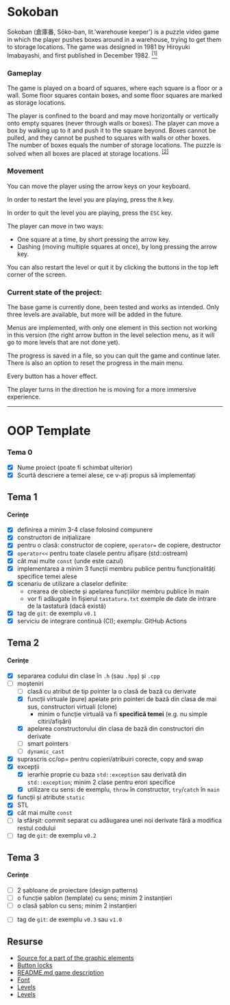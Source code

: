 # Sokoban


Sokoban (倉庫番, Sōko-ban, lit.'warehouse keeper') is a puzzle 
video game in which the player pushes boxes around in a warehouse,
trying to get them to storage locations. The game was designed in
1981 by Hiroyuki Imabayashi, and first published in December 1982.
[ <sup>[1]</sup> ](https://en.wikipedia.org/wiki/Sokoban)

### Gameplay

The game is played on a board of squares, where each square is a
floor or a wall. Some floor squares contain boxes, and some floor
squares are marked as storage locations.

The player is confined to the board and may move horizontally or
vertically onto empty squares (never through walls or boxes). The
player can move a box by walking up to it and push it to the
square beyond. Boxes cannot be pulled, and they cannot be pushed
to squares with walls or other boxes. The number of boxes equals
the number of storage locations. The puzzle is solved when all 
boxes are placed at storage locations.
<sup> [[2]](https://en.wikipedia.org/wiki/Sokoban#Gameplay) </sup>

### Movement

You can move the player using the arrow keys on your keyboard.

In order to restart the level you are playing, press the `R` key.

In order to quit the level you are playing, press the `ESC` key.

The player can move in two ways:
- One square at a time, by short pressing the arrow key.
- Dashing (moving multiple squares at once), by long pressing the arrow key.

You can also restart the level or quit it by clicking the buttons
in the top left corner of the screen.

### Current state of the project:

The base game is currently done, been tested and works as intended.
Only three levels are available, but more will be added in the future.

Menus are implemented, with only one element in this section 
not working in this version (the right arrow button in the level 
selection menu, as it will go to more levels that are 
not done yet).

The progress is saved in a file, so you can quit the game and
continue later. There is also an option to reset the progress
in the main menu.

Every button has a hover effect.

The player turns in the direction he is moving for a more immersive
experience.

---

# OOP Template

### Tema 0

- [x] Nume proiect (poate fi schimbat ulterior)
- [x] Scurtă descriere a temei alese, ce v-ați propus să implementați

## Tema 1

#### Cerințe
- [x] definirea a minim 3-4 clase folosind compunere
- [x] constructori de inițializare
- [x] pentru o clasă: constructor de copiere, `operator=` de copiere, destructor
- [x] `operator<<` pentru toate clasele pentru afișare (std::ostream)
- [x] cât mai multe `const` (unde este cazul)
- [x] implementarea a minim 3 funcții membru publice pentru funcționalități specifice temei alese
- [x] scenariu de utilizare a claselor definite:
  - crearea de obiecte și apelarea funcțiilor membru publice în main
  - vor fi adăugate în fișierul `tastatura.txt` exemple de date de intrare de la tastatură (dacă există)
- [x] tag de `git`: de exemplu `v0.1`
- [x] serviciu de integrare continuă (CI); exemplu: GitHub Actions

## Tema 2

#### Cerințe
- [x] separarea codului din clase în `.h` (sau `.hpp`) și `.cpp`
- [ ] moșteniri
  - [ ] clasă cu atribut de tip pointer la o clasă de bază cu derivate
  - [x] funcții virtuale (pure) apelate prin pointeri de bază din clasa de mai sus, constructori virtuali (clone)
    - minim o funcție virtuală va fi **specifică temei** (e.g. nu simple citiri/afișări)
  - [x] apelarea constructorului din clasa de bază din constructori din derivate
  - [ ] smart pointers
  - [ ] `dynamic_cast`
- [x] suprascris cc/op= pentru copieri/atribuiri corecte, copy and swap
- [x] excepții
  - [x] ierarhie proprie cu baza `std::exception` sau derivată din `std::exception`; minim 2 clase pentru erori specifice
  - [x] utilizare cu sens: de exemplu, `throw` în constructor, `try`/`catch` în `main`
- [x] funcții și atribute `static`
- [x] STL
- [x] cât mai multe `const`
- [ ] la sfârșit: commit separat cu adăugarea unei noi derivate fără a modifica restul codului
- [ ] tag de `git`: de exemplu `v0.2`

## Tema 3

#### Cerințe
- [ ] 2 șabloane de proiectare (design patterns)
- [ ] o funcție șablon (template) cu sens; minim 2 instanțieri
- [ ] o clasă șablon cu sens; minim 2 instanțieri
<!-- - [ ] o specializare pe funcție/clasă șablon -->
- [ ] tag de `git`: de exemplu `v0.3` sau `v1.0`

## Resurse

- [Source for a part of the graphic elements](https://opengameart.org/content/metallicorange-16px-orthogonal-tileset)
- [Button locks](http://pixelartmaker.com/art/cb0ee869c349919)
- [README.md game description](https://en.wikipedia.org/wiki/Sokoban)
- [Font](https://www.dafont.com/minecraft.font)
- [Levels](http://www.game-sokoban.com/)
- [Levels](https://sokoban.info/)